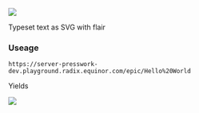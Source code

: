 [![](https://server-presswork-dev.playground.radix.equinor.com/epic/Presswork?font_size=72&width=400)](https://github.com/equinor/presswork)

Typeset text as SVG with flair

### Useage

```
https://server-presswork-dev.playground.radix.equinor.com/epic/Hello%20World
```

Yields

![](https://server-presswork-dev.playground.radix.equinor.com/epic/Hello%20World)
